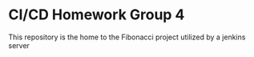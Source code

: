 # CI/CD Homework Group 4

This repository is the home to the Fibonacci project utilized by a jenkins server
